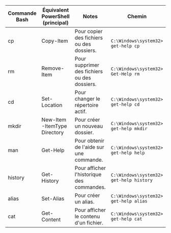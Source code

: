 | Commande Bash | Équivalent PowerShell (principal) | Notes | Chemin 
|---|---|---|---|
| cp | Copy-Item | Pour copier des fichiers ou des dossiers. | ``` C:\Windows\system32> get-help cp``` 
| rm | Remove-Item | Pour supprimer des fichiers ou des dossiers. |```C:\Windows\system32> Get-Help rm```
| cd | Set-Location | Pour changer le répertoire actif. |```C:\Windows\system32> get-help cd```
| mkdir | New-Item -ItemType Directory | Pour créer un nouveau dossier. |```C:\Windows\system32> get-help mkdir ```
| man | Get-Help | Pour obtenir de l'aide sur une commande. |```C:\Windows\system32> get-help help```
| history | Get-History | Pour afficher l'historique des commandes. |```C:\Windows\system32> get-help history```
| alias | Set-Alias | Pour créer un alias. |```C:\Windows\system32> get-help alias```
| cat | Get-Content | Pour afficher le contenu d'un fichier. |```C:\Windows\system32> get-help cat```

